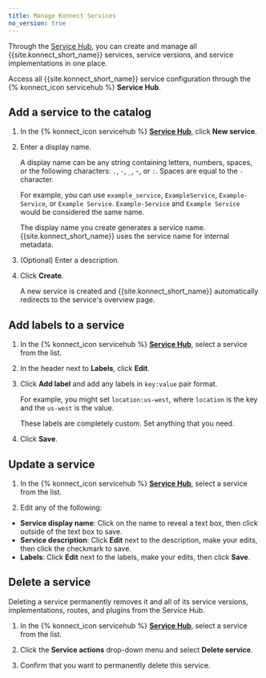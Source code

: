 ```yaml
---
title: Manage Konnect Services
no_version: true
---
```


Through the [Service Hub](https://cloud.konghq.com/servicehub/), you can
create and manage all {{site.konnect_short_name}} services, service versions, and service
implementations in one place.

Access all {{site.konnect_short_name}} service configuration through the {% konnect_icon servicehub %}
**Service Hub**.

## Add a service to the catalog

1. In the {% konnect_icon servicehub %} [**Service Hub**](https://cloud.konghq.com/servicehub), click **New service**.

1. Enter a display name.

    A display name can be any string containing letters, numbers, spaces, or the following
    characters: `.`, `-`, `_`, `~`, or `:`. Spaces are equal to the `-` character.

    For example, you can use `example_service`, `ExampleService`, `Example-Service`, or `Example Service`.
    `Example-Service` and `Example Service` would be considered the same name.

    The display name you create generates a service name. {{site.konnect_short_name}}
    uses the service name for internal metadata.

1. (Optional) Enter a description.

1. Click **Create**.

    A new service is created and {{site.konnect_short_name}} automatically
    redirects to the service's overview page.

## Add labels to a service

1. In the {% konnect_icon servicehub %} [**Service Hub**](https://cloud.konghq.com/servicehub), select a service from the list.

1. In the header next to **Labels**, click **Edit**.

1. Click **Add label** and add any labels in `key:value` pair format.

    For example, you might set `location:us-west`, where `location` is the key
    and the `us-west` is the value.

    These labels are completely custom. Set anything that you need.

1. Click **Save**.

## Update a service

1. In the {% konnect_icon servicehub %} [**Service Hub**](https://cloud.konghq.com/servicehub), select a service from the list.

1. Edit any of the following:
  * **Service display name**: Click on the name to reveal a text box, then click outside of the text box to save.
  * **Service description**: Click **Edit** next to the description, make your edits, then click the checkmark to save.
  * **Labels**: Click **Edit** next to the labels, make your edits, then click **Save**.

<!-- SHARING IS NOT YET AVAILABLE
## Share a service

If you have a Service Admin or Organization Admin role, you can share any
service that you have access to.

For more information, see [Manage Teams, Roles, and Users](/konnect/org-management/teams-and-roles/#entity-and-role-sharing).

1. In the {% konnect_icon servicehub %} [**Service Hub**](https://cloud.konghq.com/servicehub), select a service from the list.

1. Click **Share service**.

1. Select a user or team to share the service with.

1. Select a role to grant to the user or team.

1. Click **Share service** to save.
-->

## Delete a service

Deleting a service permanently removes it and all of its service versions, implementations, routes, and plugins from the Service Hub.

1. In the {% konnect_icon servicehub %} [**Service Hub**](https://cloud.konghq.com/servicehub), select a service from the list.

1. Click the **Service actions** drop-down menu and select **Delete service**.

1. Confirm that you want to permanently delete this service.
